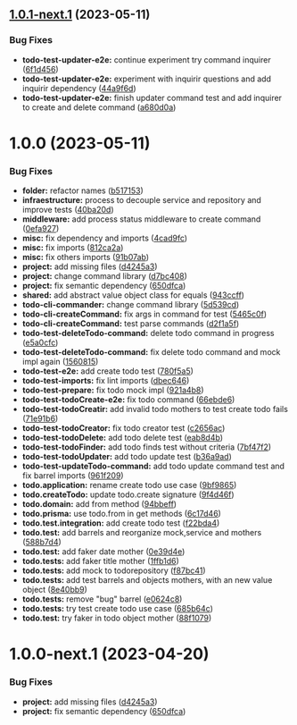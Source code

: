 ## [1.0.1-next.1](https://github.com/LR56c/todo_cli/compare/v1.0.0...v1.0.1-next.1) (2023-05-11)


### Bug Fixes

* **todo-test-updater-e2e:** continue experiment try command inquirer ([6f1d456](https://github.com/LR56c/todo_cli/commit/6f1d456da3b7654a2f0f98ecda3d7bf82348051b))
* **todo-test-updater-e2e:** experiment with inquirir questions and add inquirir dependency ([44a9f6d](https://github.com/LR56c/todo_cli/commit/44a9f6d99f34596978f7f420ae5c17dd2e29b0cb))
* **todo-test-updater-e2e:** finish updater command test and add inquirer to create and delete command ([a680d0a](https://github.com/LR56c/todo_cli/commit/a680d0ac40384ecb3ac7ad95c02a5e8110725897))

# 1.0.0 (2023-05-11)


### Bug Fixes

* **folder:** refactor names ([b517153](https://github.com/LR56c/todo_cli/commit/b51715330b496f8bf5597bc2102b6f2a4387fc56))
* **infraestructure:**  process to decouple service and repository and improve tests ([40ba20d](https://github.com/LR56c/todo_cli/commit/40ba20d693f784bd52430778a8c255665f6570bf))
* **middleware:**  add process status middleware to create command ([0efa927](https://github.com/LR56c/todo_cli/commit/0efa9275ed0fa670cc84552d4214332c235d8fbe))
* **misc:** fix dependency and imports ([4cad9fc](https://github.com/LR56c/todo_cli/commit/4cad9fc2b6d58c9f1bc348b84f7681b3d5e5cd76))
* **misc:** fix imports ([812ca2a](https://github.com/LR56c/todo_cli/commit/812ca2ad64590b52b698400e980d9eb54eb61e48))
* **misc:** fix others imports ([91b07ab](https://github.com/LR56c/todo_cli/commit/91b07ab8fca141a6b5196bfccd1b86ff939d429b))
* **project:** add missing files ([d4245a3](https://github.com/LR56c/todo_cli/commit/d4245a37705e96f048fc57d6255ee886ebb58b24))
* **project:** change command library ([d7bc408](https://github.com/LR56c/todo_cli/commit/d7bc4081f353a011cb25aff8993e10b25c4bd9e3))
* **project:** fix semantic dependency ([650dfca](https://github.com/LR56c/todo_cli/commit/650dfca06fa32fb894206fd1b5bc39048e900d36))
* **shared:** add abstract value object class for equals ([943ccff](https://github.com/LR56c/todo_cli/commit/943ccffcfbb30e3256b31e3c6a8f6035f209a0da))
* **todo-cli-commander:** change command library ([5d539cd](https://github.com/LR56c/todo_cli/commit/5d539cd5fbdf140a0192c1261266092b0ec3de5f))
* **todo-cli-createCommand:** fix args in command for test ([5465c0f](https://github.com/LR56c/todo_cli/commit/5465c0fec98fb873c72947106adfca7f64921e59))
* **todo-cli-createCommand:** test parse commands ([d2f1a5f](https://github.com/LR56c/todo_cli/commit/d2f1a5f7dbfce5b65f27e17097571444baca59f2))
* **todo-test-deleteTodo-command:** delete todo command in progress ([e5a0cfc](https://github.com/LR56c/todo_cli/commit/e5a0cfcfbe8e7a16db9a74e3aec76cd2e438d577))
* **todo-test-deleteTodo-command:** fix delete todo command and mock impl again ([1560815](https://github.com/LR56c/todo_cli/commit/1560815ca6ab3a8ee1d74ae7598ec5fdabd7ae91))
* **todo-test-e2e:** add create todo test ([780f5a5](https://github.com/LR56c/todo_cli/commit/780f5a52feedd7cf3222c0e1687a4796105a0980))
* **todo-test-imports:** fix lint imports ([dbec646](https://github.com/LR56c/todo_cli/commit/dbec6468d2e532e36ab0f7fbe5a3dd7e9c1c7ec6))
* **todo-test-prepare:** fix todo mock impl ([921a4b8](https://github.com/LR56c/todo_cli/commit/921a4b81fb63b49da600cd9d59c2e750f9848a81))
* **todo-test-todoCreate-e2e:** fix todo command ([66ebde6](https://github.com/LR56c/todo_cli/commit/66ebde65d2acd764cde36530b2f1ef6528995761))
* **todo-test-todoCreatir:** add invalid todo mothers to test create todo fails ([71e91b6](https://github.com/LR56c/todo_cli/commit/71e91b6b12421979754bc1c85b1db2acef500410))
* **todo-test-todoCreator:** fix todo creator test ([c2656ac](https://github.com/LR56c/todo_cli/commit/c2656acae545871be075e4772bd4a65315d4a905))
* **todo-test-todoDelete:** add todo delete test ([eab8d4b](https://github.com/LR56c/todo_cli/commit/eab8d4b5ac5a6c50c86dfafecad0a0830202a65f))
* **todo-test-todoFinder:** add todo finds test without criteria ([7bf47f2](https://github.com/LR56c/todo_cli/commit/7bf47f278907eb7ffcf22232596ec6ea2bd3f765))
* **todo-test-todoUpdater:** add todo update test ([b36a9ad](https://github.com/LR56c/todo_cli/commit/b36a9ad0c338f9b2e02fc19d7456302b594a8ca0))
* **todo-test-updateTodo-command:** add todo update command test and fix barrel imports ([961f209](https://github.com/LR56c/todo_cli/commit/961f209dfc5d59287c896ed574b6c256f9bff4c2))
* **todo.application:** rename create todo use case ([9bf9865](https://github.com/LR56c/todo_cli/commit/9bf986588eee0a9e100ffb3f0587c1fa525fbcc7))
* **todo.createTodo:** update todo.create signature ([9f4d46f](https://github.com/LR56c/todo_cli/commit/9f4d46fa7c6941e2ad496e77820c90918da1caf7))
* **todo.domain:** add from method ([94bbeff](https://github.com/LR56c/todo_cli/commit/94bbeffdc2fa023664614ef378f3edf02d9fd0b2))
* **todo.prisma:** use todo.from in get methods ([6c17d46](https://github.com/LR56c/todo_cli/commit/6c17d46d555359e8abae03945914f7d03a6124ed))
* **todo.test.integration:** add create todo test ([f22bda4](https://github.com/LR56c/todo_cli/commit/f22bda45df00b357485b5ce7cb3c16d1c1523815))
* **todo.test:** add barrels and reorganize mock,service and mothers ([588b7d4](https://github.com/LR56c/todo_cli/commit/588b7d4ad420ce96fcb322308a6a9fad2c2fb530))
* **todo.test:** add faker date mother ([0e39d4e](https://github.com/LR56c/todo_cli/commit/0e39d4e63da1436bc5a62470388eedd7b3671ee2))
* **todo.tests:** add faker title mother ([1ffb1d6](https://github.com/LR56c/todo_cli/commit/1ffb1d6d0355ad9c7e253c20fdf07bbadb0fb3b0))
* **todo.tests:** add mock to todorepository ([f87bc41](https://github.com/LR56c/todo_cli/commit/f87bc41bdb91646a49ec0e3e7e9413ab5883c078))
* **todo.tests:** add test barrels and objects mothers, with an new value object ([8e40bb9](https://github.com/LR56c/todo_cli/commit/8e40bb998a8e7309c7bd4c0657e5eb40b59e7622))
* **todo.tests:** remove "bug" barrel ([e0624c8](https://github.com/LR56c/todo_cli/commit/e0624c840bc9846c274fb6649fc1f45a5bbeab8c))
* **todo.tests:** try test create todo use case ([685b64c](https://github.com/LR56c/todo_cli/commit/685b64c55e6111449b2fe6f207ae7b1ba673ca15))
* **todo.test:** try faker in todo object mother ([88f1079](https://github.com/LR56c/todo_cli/commit/88f107982b2cf438e77ad363b71eb0adaf8bfda7))

# 1.0.0-next.1 (2023-04-20)


### Bug Fixes

* **project:** add missing files ([d4245a3](https://github.com/LR56c/todo_cli/commit/d4245a37705e96f048fc57d6255ee886ebb58b24))
* **project:** fix semantic dependency ([650dfca](https://github.com/LR56c/todo_cli/commit/650dfca06fa32fb894206fd1b5bc39048e900d36))
